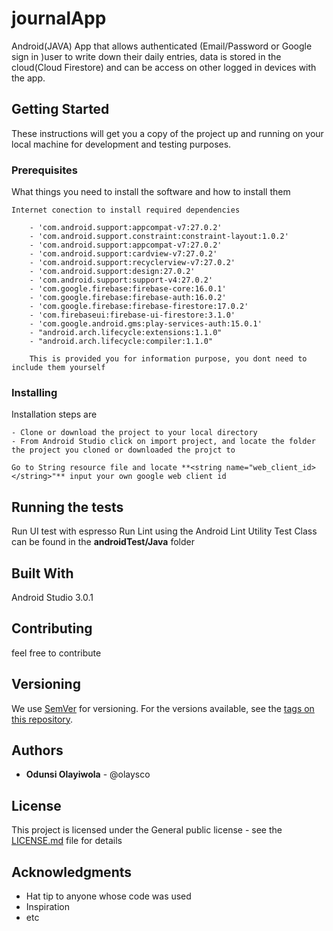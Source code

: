# journalApp
Android(JAVA) App that allows authenticated (Email/Password or Google sign in )user to write down their daily entries, data is stored in the cloud(Cloud Firestore) and can be access on other logged in devices with the app.

## Getting Started

These instructions will get you a copy of the project up and running on your local machine for development and testing purposes. 

### Prerequisites

What things you need to install the software and how to install them

```
Internet conection to install required dependencies

    - 'com.android.support:appcompat-v7:27.0.2'
    - 'com.android.support.constraint:constraint-layout:1.0.2'
    - 'com.android.support:appcompat-v7:27.0.2'
    - 'com.android.support:cardview-v7:27.0.2'
    - 'com.android.support:recyclerview-v7:27.0.2'
    - 'com.android.support:design:27.0.2'
    - 'com.android.support:support-v4:27.0.2'
    - 'com.google.firebase:firebase-core:16.0.1'
    - 'com.google.firebase:firebase-auth:16.0.2'
    - 'com.google.firebase:firebase-firestore:17.0.2'
    - 'com.firebaseui:firebase-ui-firestore:3.1.0'
    - 'com.google.android.gms:play-services-auth:15.0.1'
    - "android.arch.lifecycle:extensions:1.1.0"
    - "android.arch.lifecycle:compiler:1.1.0"
    
    This is provided you for information purpose, you dont need to include them yourself
```


### Installing

Installation steps are

```
- Clone or download the project to your local directory
- From Android Studio click on import project, and locate the folder the project you cloned or downloaded the projct to
```

```
Go to String resource file and locate **<string name="web_client_id></string>"** input your own google web client id
```


## Running the tests

Run UI test with espresso
Run Lint using the Android Lint Utility
Test Class can be found in the __androidTest/Java__ folder





## Built With

Android Studio 3.0.1

## Contributing

feel free to contribute

## Versioning

We use [SemVer](http://semver.org/) for versioning. For the versions available, see the [tags on this repository](https://github.com/your/project/tags). 

## Authors

* **Odunsi Olayiwola** - @olaysco



## License

This project is licensed under the General public license - see the [LICENSE.md](LICENSE.md) file for details

## Acknowledgments

* Hat tip to anyone whose code was used
* Inspiration
* etc
